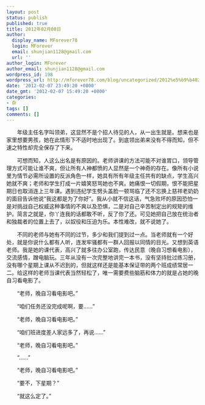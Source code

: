 ```yaml
---
layout: post
status: publish
published: true
title: 2012年02月08日
author:
  display_name: MForever78
  login: MForever
  email: shunjian1128@gmail.com
  url: ''
author_login: MForever
author_email: shunjian1128@gmail.com
wordpress_id: 198
wordpress_url: http://mforever78.com/blog/uncategorized/2012%e5%b9%b402%e6%9c%8808%e6%97%a5-3/
date: '2012-02-07 23:49:20 +0800'
date_gmt: '2012-02-07 15:49:20 +0800'
categories:
- 杂
tags: []
comments: []
---
```


<p STYLE="text-indent:2em;">年级主任名字叫领弟，这显然不是个招人待见的人，从一出生就是。想来也是家里想要男孩，她在此情形下不适时地出现了。到底领出弟来没有不得而知，但不速之特性却完全保存了下来。</P>
<p STYLE="text-indent:2em;">可想而知，人这么出名是有原因的。老师讲课的方法可能不对谁胃口，领导管理方式可能让谁不爽，但让所有人神都愤的人显然是一个神奇的存在。像所有小说里为情节必需所设置的反派角色一样，她具有所有年级主任共有的缺点，学生高兴她就不爽；老师和学生打成一片嬉笑怒骂她也不爽。她痛恨一切假期，恨不能把星期日也取消连上三年课。遇到违纪学生劈头盖脸一顿骂临了还不忘换上慈祥老奶奶的面目告诉他说“我这都是为了你好”。我从小就不信这话，气急败坏的原因恐怕一是对挑战自己权威这种事情的不爽以及恐惧，二是对自己辛苦制定出的规矩的维护。简言之就是，你丫连我的话都敢不听，反了你了还。可见她把自己放在统治者和独裁者的位置上去了，以奴役和压迫为乐。本性难改，就不说她了。</P>
<p STYLE="text-indent:2em;">不同的老师与她有不同的过节，多少和我们提到过一点。当老师就有一个好处，就是你说什么都有人听，连发牢骚都有一群人回报以同情的目光。又想到英语老师。我是她的课代表，高兴了就多往办公室跑，传达民意（晚自习想看电影），交流感情，蹭电脑玩。三年从没有一次完整地讲完一本书，没有坚持批过练习册，没有哪个星期上课从不迟到的，但就这样还是能基本保证带的两个班成绩常居一二。给这样的老师当课代表当然轻松了，唯一需要费些脑筋和体力的就是占她的晚自习看电影了。</P>
<p STYLE="text-indent:2em">“老师，晚自习看电影吧。”</P>
<p STYLE="text-indent:2em">“咱们任务还没完成呢啊，要……”</P>
<p STYLE="text-indent:2em">“老师，晚自习看电影吧。”</P>
<p STYLE="text-indent:2em">“咱们班进度差人家远多了，再说……”</P>
<p STYLE="text-indent:2em">“老师，晚自习看电影吧。”</P>
<p STYLE="text-indent:2em">“……”</P>
<p STYLE="text-indent:2em">“老师，晚自习看电影吧。”</P>
<p STYLE="text-indent:2em">“要不，下星期？”</P>
<p STYLE="text-indent:2em">“就这么定了。”</P>
